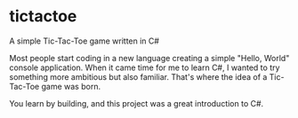 # tictactoe
A simple Tic-Tac-Toe game written in C#

Most people start coding in a new language creating a simple "Hello, World" console application. When it came time for me to learn C#, I wanted to try something more ambitious but also familiar. That's where the idea of a Tic-Tac-Toe game was born.

You learn by building, and this project was a great introduction to C#.
